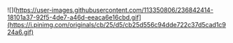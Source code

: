 ![](https://user-images.githubusercontent.com/113350806/236842414-18101a37-92f5-4de7-a46d-eeaca6e16cbd.gif](https://i.pinimg.com/originals/cb/25/d5/cb25d556c94dde722c37d5cad1c924a6.gif)
